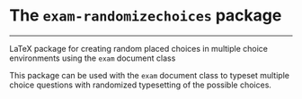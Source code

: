 # The ``exam-randomizechoices`` package #
- - - -

LaTeX package for creating random placed choices in multiple choice environments using the ``exam`` document class

This package can be used with the ``exam`` document class to typeset multiple choice questions with
randomized typesetting of the possible choices.